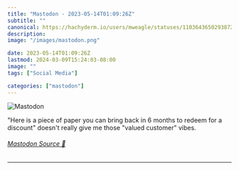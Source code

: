 ```yaml
---
title: "Mastodon - 2023-05-14T01:09:26Z"
subtitle: ""
canonical: https://hachyderm.io/users/mweagle/statuses/110364365029387298
description:
image: "/images/mastodon.png"

date: 2023-05-14T01:09:26Z
lastmod: 2024-03-09T15:24:03-08:00
image: ""
tags: ["Social Media"]

categories: ["mastodon"]
---
```

![Mastodon](/images/mastodon.png)

<p>&quot;Here is a piece of paper you can bring back in 6 months to redeem for a discount&quot; doesn&#39;t really give me those &quot;valued customer&quot; vibes.</p>


###### [Mastodon Source 🐘](https://hachyderm.io/@mweagle/110364365029387298)

___
